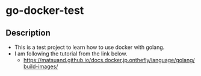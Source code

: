 # go-docker-test
## Description
- This is a test project to learn how to use docker with golang.
- I am following the tutorial from the link below.
  - https://matsuand.github.io/docs.docker.jp.onthefly/language/golang/build-images/